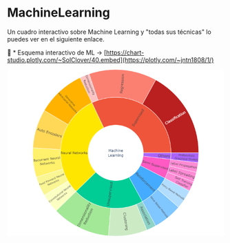 # MachineLearning

Un cuadro interactivo sobre Machine Learning y "todas sus técnicas" lo puedes ver en el siguiente enlace.

🫵​ * Esquema interactivo de ML ->    [https://chart-studio.plotly.com/~SolClover/40.embed](https://plotly.com/~jntn1808/1/)

![Machine Learning](/imagenes/machinelearning.png)
